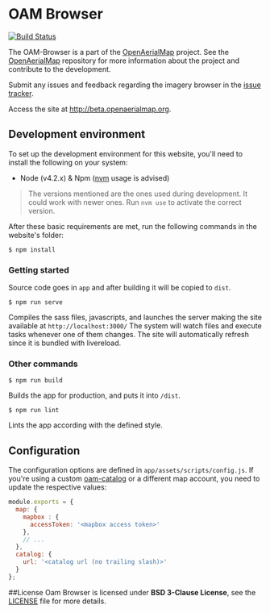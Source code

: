# OAM Browser

[![Build Status](https://travis-ci.org/hotosm/oam-browser.svg?branch=master)](https://travis-ci.org/hotosm/oam-browser)

The OAM-Browser is a part of the [OpenAerialMap](https://github.com/hotosm/OpenAerialMap) project. See the [OpenAerialMap](https://github.com/hotosm/OpenAerialMap) repository for more information about the project and contribute to the development. 

Submit any issues and feedback regarding the imagery browser in the [issue tracker](https://github.com/hotosm/oam-browser/issues). 

Access the site at http://beta.openaerialmap.org. 

## Development environment
To set up the development environment for this website, you'll need to install the following on your system:

- Node (v4.2.x) & Npm ([nvm](https://github.com/creationix/nvm) usage is advised)

> The versions mentioned are the ones used during development. It could work with newer ones.
  Run `nvm use` to activate the correct version.

After these basic requirements are met, run the following commands in the website's folder:
```
$ npm install
```

### Getting started

Source code goes in `app` and after building it will be copied to `dist`.

```
$ npm run serve
```
Compiles the sass files, javascripts, and launches the server making the site available at `http://localhost:3000/`
The system will watch files and execute tasks whenever one of them changes.
The site will automatically refresh since it is bundled with livereload.

### Other commands
```
$ npm run build
```
Builds the app for production, and puts it into `/dist`.

```
$ npm run lint
```
Lints the app according with the defined style.

## Configuration
The configuration options are defined in `app/assets/scripts/config.js`.
If you're using a custom [oam-catalog](https://github.com/hotosm/oam-catalog/) or a different map account, you need to update the respective values:

```js
module.exports = {
  map: {
    mapbox : {
      accessToken: '<mapbox access token>'
    },
    // ...
  },
  catalog: {
    url: '<catalog url (no trailing slash)>'
  }
};
```

##License
Oam Browser is licensed under **BSD 3-Clause License**, see the [LICENSE](LICENSE) file for more details.
